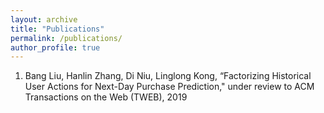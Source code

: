 ```yaml
---
layout: archive
title: "Publications"
permalink: /publications/
author_profile: true
---
```


1. Bang Liu, Hanlin Zhang, Di Niu, Linglong Kong, “Factorizing Historical User Actions for Next-Day Purchase Prediction," under review to ACM Transactions on the Web (TWEB), 2019
